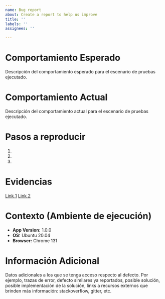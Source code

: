 ```yaml
---
name: Bug report
about: Create a report to help us improve
title: ''
labels: ''
assignees: ''

---
```


# Comportamiento Esperado

Descripción del comportamiento esperado para el escenario de pruebas ejecutado.

# Comportamiento Actual

Descripción del comportamiento actual para el escenario de pruebas ejecutado.

# Pasos a reproducir

1. 
2. 
3. 

# Evidencias

[Link 1]()
[Link 2]()

# Contexto (Ambiente de ejecución)

- **App Version:** 1.0.0
- **OS:** Ubuntu 20.04
- **Browser:** Chrome 131

# Información Adicional

Datos adicionales a los que se tenga acceso respecto al defecto. Por ejemplo, trazas de error, defecto similares ya reportados, posible solución, posible implementación de la solución, links a recursos externos que brinden más información: stackoverflow, gitter, etc.
